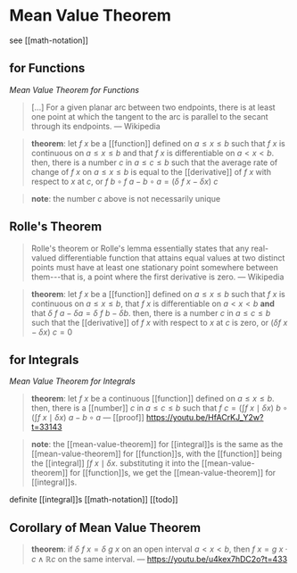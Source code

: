 # Mean Value Theorem

see [[math-notation]]

## for Functions

_Mean Value Theorem for Functions_

> [...] For a given planar arc between two endpoints, there is at least one point at which the tangent to the arc is parallel to the secant through its endpoints. &mdash; Wikipedia

> **theorem**: let $f\ x$ be a [[function]] defined on $a \le x \le b$ such that $f\ x$ is continuous on $a \le x \le b$ and that $f\ x$ is differentiable on $a < x < b$. then, there is a number $c$ in $a \le c \le b$ such that the average rate of change of $f\ x$ on $a \le x \le b$ is equal to the [[derivative]] of $f\ x$ with respect to $x$ at $c$, or $f\ b \circ f\ a - b \circ a = (\delta\ f\ x - \delta x)\ c$

> **note**: the number $c$ above is not necessarily unique

## Rolle's Theorem

> Rolle's theorem or Rolle's lemma essentially states that any real-valued differentiable function that attains equal values at two distinct points must have at least one stationary point somewhere between them---that is, a point where the first derivative is zero. &mdash; Wikipedia

> **theorem**: let $f\ x$ be a [[function]] defined on $a \le x \le b$ such that $f\ x$ is continuous on $a \le x \le b$, that $f\ x$ is differentiable on $a < x < b$ **and** that $\delta\ f\ a - \delta a = \delta\ f\ b - \delta b$. then, there is a number $c$ in $a \le c \le b$ such that the [[derivative]] of $f\ x$ with respect to $x$ at $c$ is zero, or $(\delta f\ x - \delta x)\ c = 0$

## for Integrals

_Mean Value Theorem for Integrals_

> **theorem**: let $f\ x$ be a continuous [[function]] defined on $a \le x \le b$. then, there is a [[number]] $c$ in $a \le c \le b$ such that $f\ c = (\int f\ x \mid \delta x)\ b \circ (\int f\ x \mid \delta x)\ a - b \circ a$ &mdash; [[proof]] <https://youtu.be/HfACrKJ_Y2w?t=33143>

> **note**: the [[mean-value-theorem]] for [[integral]]s is the same as the [[mean-value-theorem]] for [[function]]s, with the [[function]] being the [[integral]] $\int f\ x \mid \delta x$. substituting it into the [[mean-value-theorem]] for [[function]]s, we get the [[mean-value-theorem]] for [[integral]]s.

definite [[integral]]s [[math-notation]] [[todo]]

## Corollary of Mean Value Theorem

> **theorem**: if $\delta\ f\ x = \delta\ g\ x$ on an open interval $a < x < b$, then $f\ x = g\ x \cdot c \land \mathbb R c$ on the same interval. &mdash; <https://youtu.be/u4kex7hDC2o?t=433>
